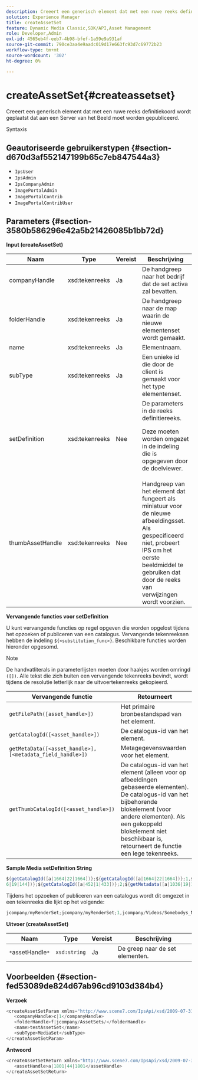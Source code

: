 ```yaml
---
description: Creeert een generisch element dat met een ruwe reeks definitiekoord wordt geplaatst dat aan een Server van het Beeld moet worden gepubliceerd.
solution: Experience Manager
title: createAssetSet
feature: Dynamic Media Classic,SDK/API,Asset Management
role: Developer,Admin
exl-id: 4565eb4f-eeb7-4b98-bfef-1a59e9a931af
source-git-commit: 790ce3aa4e9aadc019d17e663fc93d7c69772b23
workflow-type: tm+mt
source-wordcount: '302'
ht-degree: 0%

---
```


# createAssetSet{#createassetset}

Creeert een generisch element dat met een ruwe reeks definitiekoord wordt geplaatst dat aan een Server van het Beeld moet worden gepubliceerd.

Syntaxis

## Geautoriseerde gebruikerstypen {#section-d670d3af552147199b65c7eb847544a3}

* `IpsUser`
* `IpsAdmin`
* `IpsCompanyAdmin`
* `ImagePortalAdmin`
* `ImagePortalContrib`
* `ImagePortalContribUser`

## Parameters {#section-3580b586296e42a5b21426085b1bb72d}

**Input (createAssetSet)**

<table id="table_2C70C33A127242FC828FCD8EC852E1EC"> 
 <thead> 
  <tr> 
   <th colname="col1" class="entry"> Naam </th> 
   <th colname="col2" class="entry"> Type </th> 
   <th colname="col3" class="entry"> Vereist </th> 
   <th colname="col4" class="entry"> Beschrijving </th> 
  </tr> 
 </thead>
 <tbody> 
  <tr> 
   <td colname="col1"> <span class="codeph"> <span class="varname"> companyHandle </span> </span> </td> 
   <td colname="col2"> <span class="codeph"> xsd:tekenreeks </span> </td> 
   <td colname="col3"> Ja </td> 
   <td colname="col4"> De handgreep naar het bedrijf dat de set activa zal bevatten. </td> 
  </tr> 
  <tr> 
   <td colname="col1"> <span class="codeph"> <span class="varname"> folderHandle </span> </span> </td> 
   <td colname="col2"> <span class="codeph"> xsd:tekenreeks </span> </td> 
   <td colname="col3"> Ja </td> 
   <td colname="col4"> De handgreep naar de map waarin de nieuwe elementenset wordt gemaakt. </td> 
  </tr> 
  <tr> 
   <td colname="col1"> <span class="codeph"> <span class="varname"> name </span> </span> </td> 
   <td colname="col2"> <span class="codeph"> xsd:tekenreeks </span> </td> 
   <td colname="col3"> Ja </td> 
   <td colname="col4"> Elementnaam. </td> 
  </tr> 
  <tr> 
   <td colname="col1"> <span class="codeph"> <span class="varname"> subType </span> </span> </td> 
   <td colname="col2"> <span class="codeph"> xsd:tekenreeks </span> </td> 
   <td colname="col3"> Ja </td> 
   <td colname="col4"> Een unieke id die door de client is gemaakt voor het type elementenset. </td> 
  </tr> 
  <tr> 
   <td colname="col1"> <span class="codeph"> <span class="varname"> setDefinition </span> </span> </td> 
   <td colname="col2"> <span class="codeph"> xsd:tekenreeks </span> </td> 
   <td colname="col3"> Nee </td> 
   <td colname="col4"> De parameters in de reeks definitiereeks. <p>Deze moeten worden omgezet in de indeling die is opgegeven door de doelviewer. </p> </td> 
  </tr> 
  <tr> 
   <td colname="col1"> <span class="codeph"> <span class="varname"> thumbAssetHandle </span> </span> </td> 
   <td colname="col2"> <span class="codeph"> xsd:tekenreeks </span> </td> 
   <td colname="col3"> Nee </td> 
   <td colname="col4"> Handgreep van het element dat fungeert als miniatuur voor de nieuwe afbeeldingsset. Als gespecificeerd niet, probeert IPS om het eerste beeldmiddel te gebruiken dat door de reeks van verwijzingen wordt voorzien. </td> 
  </tr> 
 </tbody> 
</table>

**Vervangende functies voor setDefinition**

U kunt vervangende functies op regel opgeven die worden opgelost tijdens het opzoeken of publiceren van een catalogus. Vervangende tekenreeksen hebben de indeling `${<substitution_func>}`. Beschikbare functies worden hieronder opgesomd.

>[!NOTE]
>
>De handvatliterals in parameterlijsten moeten door haakjes worden omringd `([])`. Alle tekst die zich buiten een vervangende tekenreeks bevindt, wordt tijdens de resolutie letterlijk naar de uitvoertekenreeks gekopieerd.

| **Vervangende functie** | **Retourneert** |
|---|---|
| `getFilePath([asset_handle>])` | Het primaire bronbestandspad van het element. |
| `getCatalogId([<asset_handle>])` | De catalogus-id van het element. |
| `getMetaData([<asset_handle>], [<metadata_field_handle>])` | Metagegevenswaarden voor het element. |
| `getThumbCatalogId([<asset_handle>])` | De catalogus-id van het element (alleen voor op afbeeldingen gebaseerde elementen). De catalogus-id van het bijbehorende blokelement (voor andere elementen). Als een gekoppeld blokelement niet beschikbaar is, retourneert de functie een lege tekenreeks. |

**Sample Media setDefinition String**

```java
${getCatalogId([a|1664|22|1664])};${getCatalogId([a|1664|22|1664])};1,${getFilePath([a|103 
6|19|144])};${getCatalogId([a|452|1|433])};2;${getMetadata([a|1036|19|144], [m|1|ASSET|SharedDateField])} 
```

Tijdens het opzoeken of publiceren van een catalogus wordt dit omgezet in een tekenreeks die lijkt op het volgende:

```java
jcompany/myRenderSet;jcompany/myRenderSet;1,jcompany/Videos/Somebodys_N08275_flv.flv;jcomp any/myimg-1;2;20090703 10:05:53
```

**Uitvoer (createAssetSet)**

| Naam | Type | Vereist | Beschrijving |
|---|---|---|---|
| `*`assetHandle`*` | `xsd:string` | Ja | De greep naar de set elementen. |

## Voorbeelden {#section-fed53089de824d67ab96cd9103d384b4}

**Verzoek**

```java
<createAssetSetParam xmlns="http://www.scene7.com/IpsApi/xsd/2009-07-31"> 
   <companyHandle>c|1</companyHandle> 
   <folderHandle>f|jcompany/AssetSets/</folderHandle> 
   <name>testAssetSet</name> 
   <subType>MediaSet</subType> 
</createAssetSetParam>
```

**Antwoord**

```java
<createAssetSetReturn xmlns="http://www.scene7.com/IpsApi/xsd/2009-07-31"> 
   <assetHandle>a|1801|44|1801</assetHandle> 
</createAssetSetReturn>
```
